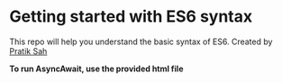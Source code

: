 # Getting started with ES6 syntax

This repo will help you understand the basic syntax of ES6.
Created by [Pratik Sah](https://github.com/ThePratikSah)

**To run AsyncAwait, use the provided html file**
